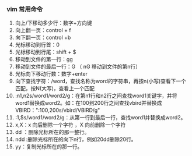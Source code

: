 ### vim 常用命令

1. 向上/下移动多少行：数字+方向键
2. 向上翻一页：control + f
3. 向下翻一页：control +b 
4. 光标移动到行首：0
5. 光标移动到行尾：shift + $
6. 移动到文件的第一行：gg
7. 移动到文件的最后一行：G  （ nG 移动到文件的第n行）
8. 光标向下移动行数：数字+enter
9. 向下查找字符：/word，查找名称为word的字符串，再按n(小写)查看下一个匹配，按N(大写)，查看上一个匹配
10. :n1,n2s/word1/word2/g：在第n1行和n2行之间查找word1关键字，并将word1替换成word2。如：在100到200行之间查找vbird并替换成VBIRD：":100,200s/vbird/VBIRD/g"
11. :1,$s/word1/word2/g：从第一行到最后一行，查找word1并替换成word2。
12. x,X：x 向后删除一个字符  ，X 向前删除一个字符
13. dd ：删除光标所在的那一整行。
14. ndd :删除光标所在的向下n行，例如20dd删除20行。
15. yy：复制光标所在的那一行。